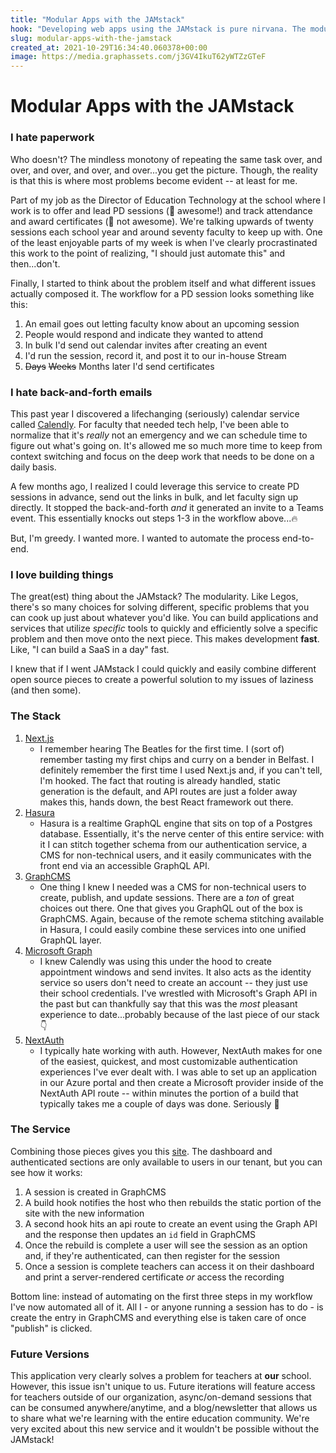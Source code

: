 ```yaml
---
title: "Modular Apps with the JAMstack"
hook: "Developing web apps using the JAMstack is pure nirvana. The modular nature and growing range of services (many that are open source) makes for blistering development speeds. In this post I discuss the creative opportunities the JAMstack brings to building new services."
slug: modular-apps-with-the-jamstack
created_at: 2021-10-29T16:34:40.060378+00:00
image: https://media.graphassets.com/j3GV4IkuT62yWTZzGTeF
---
```


# Modular Apps with the JAMstack

### I hate paperwork

Who doesn't? The mindless monotony of repeating the same task over, and over, and over, and over, and over...you get the picture. Though, the reality is that this is where most problems become evident -- at least for me.

Part of my job as the Director of Education Technology at the school where I work is to offer and lead PD sessions (🎉 awesome!) and track attendance and award certificates (💩 not awesome). We're talking upwards of twenty sessions each school year and around seventy faculty to keep up with. One of the least enjoyable parts of my week is when I've clearly procrastinated this work to the point of realizing, "I should just automate this" and then...don't.

Finally, I started to think about the problem itself and what different issues actually composed it. The workflow for a PD session looks something like this:

1. An email goes out letting faculty know about an upcoming session
2. People would respond and indicate they wanted to attend
3. In bulk I'd send out calendar invites after creating an event
4. I'd run the session, record it, and post it to our in-house Stream
5. ~~Days~~ ~~Weeks~~ Months later I'd send certificates

### I hate back-and-forth emails

This past year I discovered a lifechanging (seriously) calendar service called [Calendly](https://calendly.com). For faculty that needed tech help, I've been able to normalize that it's _really_ not an emergency and we can schedule time to figure out what's going on. It's allowed me so much more time to keep from context switching and focus on the deep work that needs to be done on a daily basis.

A few months ago, I realized I could leverage this service to create PD sessions in advance, send out the links in bulk, and let faculty sign up directly. It stopped the back-and-forth _and_ it generated an invite to a Teams event. This essentially knocks out steps 1-3 in the workflow above...🔥

But, I'm greedy. I wanted more. I wanted to automate the process end-to-end.

### I love building things

The great(est) thing about the JAMstack? The modularity. Like Legos, there's so many choices for solving different, specific problems that you can cook up just about whatever you'd like. You can build applications and services that utilize _specific_ tools to quickly and efficiently solve a specific problem and then move onto the next piece. This makes development **fast**. Like, "I can build a SaaS in a day" fast.

I knew that if I went JAMstack I could quickly and easily combine different open source pieces to create a powerful solution to my issues of laziness (and then some).

### The Stack

1. [Next.js](https://nextjs.org)
   - I remember hearing The Beatles for the first time. I (sort of) remember tasting my first chips and curry on a bender in Belfast. I definitely remember the first time I used Next.js and, if you can't tell, I'm hooked. The fact that routing is already handled, static generation is the default, and API routes are just a folder away makes this, hands down, the best React framework out there.
2. [Hasura](https://hasura.io)
   - Hasura is a realtime GraphQL engine that sits on top of a Postgres database. Essentially, it's the nerve center of this entire service: with it I can stitch together schema from our authentication service, a CMS for non-technical users, and it easily communicates with the front end via an accessible GraphQL API.
3. [GraphCMS](https://graphcms.com)
   - One thing I knew I needed was a CMS for non-technical users to create, publish, and update sessions. There are a _ton_ of great choices out there. One that gives you GraphQL out of the box is GraphCMS. Again, because of the remote schema stitching available in Hasura, I could easily combine these services into one unified GraphQL layer.
4. [Microsoft Graph](https://developer.microsoft.com/en-us/graph)
   - I knew Calendly was using this under the hood to create appointment windows and send invites. It also acts as the identity service so users don't need to create an account -- they just use their school credentials. I've wrestled with Microsoft's Graph API in the past but can thankfully say that this was the _most_ pleasant experience to date...probably because of the last piece of our stack 👇
5. [NextAuth](http://next-auth.js.org/)
   - I typically hate working with auth. However, NextAuth makes for one of the easiest, quickest, and most customizable authentication experiences I've ever dealt with. I was able to set up an application in our Azure portal and then create a Microsoft provider inside of the NextAuth API route -- within minutes the portion of a build that typically takes me a couple of days was done. Seriously 🤯

### The Service

Combining those pieces gives you this [site](http://pd-knight.vercel.app/). The dashboard and authenticated sections are only available to users in our tenant, but you can see how it works:

1. A session is created in GraphCMS
2. A build hook notifies the host who then rebuilds the static portion of the site with the new information
3. A second hook hits an api route to create an event using the Graph API and the response then updates an `id` field in GraphCMS
4. Once the rebuild is complete a user will see the session as an option and, if they're authenticated, can then register for the session
5. Once a session is complete teachers can access it on their dashboard and print a server-rendered certificate _or_ access the recording

Bottom line: instead of automating on the first three steps in my workflow I've now automated all of it. All I - or anyone running a session has to do - is create the entry in GraphCMS and everything else is taken care of once "publish" is clicked.

### Future Versions

This application very clearly solves a problem for teachers at **our** school. However, this issue isn't unique to us. Future iterations will feature access for teachers outside of our organization, async/on-demand sessions that can be consumed anywhere/anytime, and a blog/newsletter that allows us to share what we're learning with the entire education community. We're very excited about this new service and it wouldn't be possible without the JAMstack!

